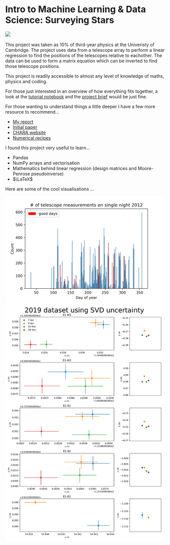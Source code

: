 # Intro to Machine Learning & Data Science: Surveying Stars

<img src="https://www.discoverlosangeles.com/sites/default/files/images/2019-05/Mount%20Wilson%20Observatory%20mountains.jpg?width=1600&height=1200&fit=crop&quality=78&auto=webp"  width="500">

This project was taken as 10% of third-year physics at the Univeristy of Cambridge. The project uses data from a telescope array to perform a linear regression to find the positions of the telescopes relative to eachother. The data can be used to form a matrix equation which can be inverted to find those telescope positions.

This project is readily accessible to almost any level of knowledge of maths, physics and coding. 

For those just interested in an overview of how everything fits together, a look at the [tutorial notebook](https://colab.research.google.com/github/hws1302/intro-to-machine-learning/blob/master/!!!TUTORIAL!!!.ipynb) and the [project brief](project-brief.pdf) would be just fine. 

For those wanting to understand things a little deeper I have a few more resource to recommend...
- [My report](projectE-hs723.pdf) 
- [Initial paper](https://iopscience.iop.org/article/10.1086/430729/pdf)
- [CHARA website](https://www.chara.gsu.edu/public)
- [Numerical recipes](http://numerical.recipes/) 

I found this project very useful to learn... 
- Pandas 
- NumPy arrays and vectorisation
- Mathematics behind linear regression (design matrices and Moore-Penrose pseudoinverse)
- $\LaTeX$

Here are some of the cool visualisations ... 


<img src="figures/days-2012.png"  width="500">

<img src="figures/2019-SVD-uncertainty.png"  width="500">
